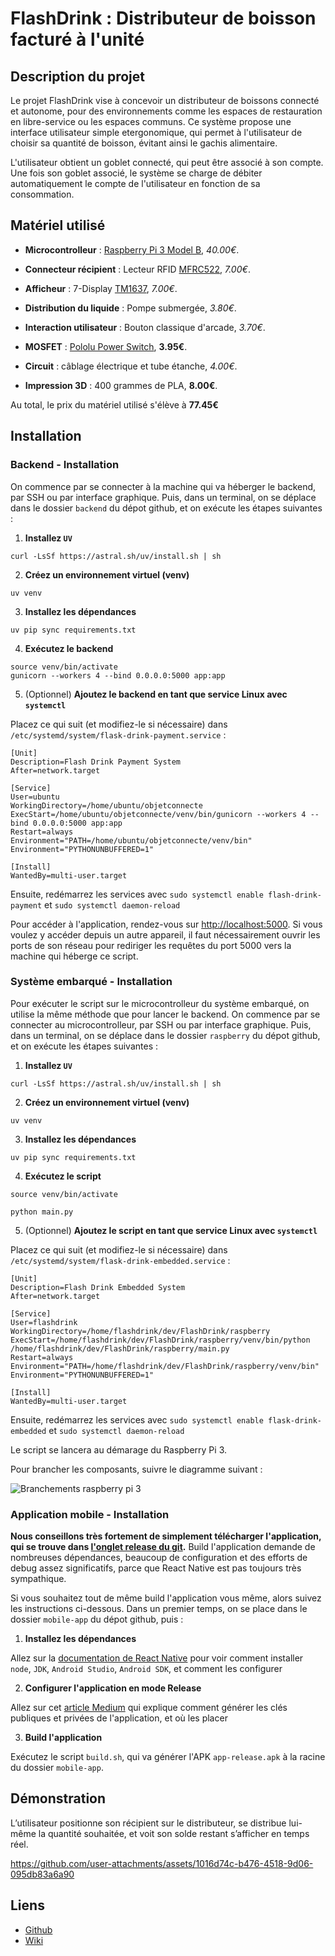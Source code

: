 # FlashDrink : Distributeur de boisson facturé à l'unité

## Description du projet

Le projet FlashDrink vise à concevoir un distributeur de boissons connecté et autonome, pour des environnements comme les espaces de restauration en libre-service ou les espaces communs.
Ce système propose une interface utilisateur simple etergonomique, qui permet à l'utilisateur de choisir sa quantité de boisson, évitant ainsi le gachis alimentaire. 

L'utilisateur obtient un goblet connecté, qui peut être associé à son compte.
Une fois son goblet associé, le système se charge de débiter automatiquement le compte de l'utilisateur en fonction de sa consommation.

## Matériel utilisé

- **Microcontrolleur** : [Raspberry Pi 3 Model B](https://www.raspberrypi.com/products/raspberry-pi-3-model-b/), *40.00€*.

- **Connecteur récipient** : Lecteur RFID [MFRC522](https://www.google.com/search?q=MFRC522), *7.00€*.

- **Afficheur** : 7-Display [TM1637](https://www.google.com/search?q=TM1637), *7.00€*.

- **Distribution du liquide** : Pompe submergée, *3.80€*.

- **Interaction utilisateur** : Bouton classique d'arcade, *3.70€*.

- **MOSFET** : [Pololu Power Switch](https://www.pololu.com/product/2808), **3.95€**.

- **Circuit** : câblage électrique et tube étanche, *4.00€*.

- **Impression 3D** : 400 grammes de PLA, **8.00€**.

Au total, le prix du matériel utilisé s'élève à **77.45€**

## Installation


### Backend - Installation

On commence par se connecter à la machine qui va héberger le backend, par SSH ou par interface graphique.
Puis, dans un terminal, on se déplace dans le dossier `backend` du dépot github, et on exécute les étapes suivantes :

1. **Installez `UV`**
```
curl -LsSf https://astral.sh/uv/install.sh | sh
```

2. **Créez un environnement virtuel (venv)**

```
uv venv
```

3. **Installez les dépendances**

```uv pip sync requirements.txt```

4. **Exécutez le backend**

```
source venv/bin/activate
gunicorn --workers 4 --bind 0.0.0.0:5000 app:app
```

5. (Optionnel) **Ajoutez le backend en tant que service Linux avec `systemctl`**

Placez ce qui suit (et modifiez-le si nécessaire) dans `/etc/systemd/system/flask-drink-payment.service` :

```
[Unit]
Description=Flash Drink Payment System
After=network.target

[Service]
User=ubuntu
WorkingDirectory=/home/ubuntu/objetconnecte
ExecStart=/home/ubuntu/objetconnecte/venv/bin/gunicorn --workers 4 --bind 0.0.0.0:5000 app:app
Restart=always
Environment="PATH=/home/ubuntu/objetconnecte/venv/bin"
Environment="PYTHONUNBUFFERED=1"

[Install]
WantedBy=multi-user.target
```

Ensuite, redémarrez les services avec `sudo systemctl enable flash-drink-payment` et `sudo systemctl daemon-reload`

Pour accéder à l'application, rendez-vous sur [http://localhost:5000](http://localhost:5000). 
Si vous voulez y accéder depuis un autre appareil, il faut nécessairement ouvrir les ports de son réseau pour rediriger les requêtes du port 5000 vers la machine qui héberge ce script.


### Système embarqué - Installation

Pour exécuter le script sur le microcontrolleur du système embarqué, on utilise la même méthode que pour lancer le backend.
On commence par se connecter au microcontrolleur, par SSH ou par interface graphique.
Puis, dans un terminal, on se déplace dans le dossier `raspberry` du dépot github, et on exécute les étapes suivantes :

1. **Installez `UV`**
```
curl -LsSf https://astral.sh/uv/install.sh | sh
```

2. **Créez un environnement virtuel (venv)**

```
uv venv
```

3. **Installez les dépendances**

```uv pip sync requirements.txt```

4. **Exécutez le script**

```
source venv/bin/activate
```

```
python main.py
```

5. (Optionnel) **Ajoutez le script en tant que service Linux avec `systemctl`**

Placez ce qui suit (et modifiez-le si nécessaire) dans `/etc/systemd/system/flask-drink-embedded.service` :

```
[Unit]
Description=Flash Drink Embedded System
After=network.target

[Service]
User=flashdrink
WorkingDirectory=/home/flashdrink/dev/FlashDrink/raspberry
ExecStart=/home/flashdrink/dev/FlashDrink/raspberry/venv/bin/python /home/flashdrink/dev/FlashDrink/raspberry/main.py
Restart=always
Environment="PATH=/home/flashdrink/dev/FlashDrink/raspberry/venv/bin"
Environment="PYTHONUNBUFFERED=1"

[Install]
WantedBy=multi-user.target
```

Ensuite, redémarrez les services avec `sudo systemctl enable flask-drink-embedded` et `sudo systemctl daemon-reload`

Le script se lancera au démarage du Raspberry Pi 3.

Pour brancher les composants, suivre le diagramme suivant : 

![Branchements raspberry pi 3](assets/branchements.png)

### Application mobile - Installation

**Nous conseillons très fortement de simplement télécharger l'application, qui se trouve dans [l'onglet release du git](https://github.com/Nebulea-dev/FlashDrink/releases/latest).**
Build l'application demande de nombreuses dépendances, beaucoup de configuration et des efforts de debug assez significatifs, parce que React Native est pas toujours très sympathique.

Si vous souhaitez tout de même build l'application vous même, alors suivez les instructions ci-dessous. 
Dans un premier temps, on se place dans le dossier `mobile-app` du dépot github, puis :

1. **Installez les dépendances**

Allez sur la [documentation de React Native](https://reactnative.dev/docs/set-up-your-environment) pour voir comment installer `node`, `JDK`, `Android Studio`, `Android SDK`, et comment les configurer

2. **Configurer l'application en mode Release**

Allez sur cet [article Medium](https://medium.com/@tywosemail/building-an-apk-file-for-a-react-native-android-project-involves-several-steps-e97d1294aafc) qui explique comment générer les clés publiques et privées de l'application, et où les placer

3. **Build l'application**

Exécutez le script `build.sh`, qui va générer l'APK `app-release.apk` à la racine du dossier `mobile-app`.

## Démonstration

L’utilisateur positionne son récipient sur le distributeur, se distribue lui-même la quantité souhaitée, et voit son solde restant s’afficher en temps réel.

https://github.com/user-attachments/assets/1016d74c-b476-4518-9d06-095db83a6a90

## Liens

- [Github](https://github.com/Nebulea-dev/FlashDrink)
- [Wiki](https://github.com/Nebulea-dev/FlashDrink/wiki)

